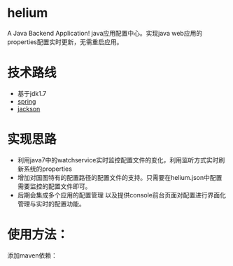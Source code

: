 # helium
A Java Backend Application!
java应用配置中心。实现java web应用的properties配置实时更新，无需重启应用。

# 技术路线
- 基于jdk1.7
- [spring](https://github.com/spring-projects/spring-framework)
- [jackson](https://github.com/codehaus/jackson)

# 实现思路
- 利用java7中的watchservice实时监控配置文件的变化，利用监听方式实时刷新系统的properties
- 增加对国图特有的配置路径的配置文件的支持。只需要在helium.json中配置需要监控的配置文件即可。
- 后期会集成多个应用的配置管理 以及提供console前台页面对配置进行界面化管理与实时的配置功能。


# 使用方法：

添加maven依赖：
